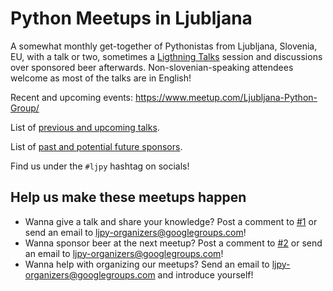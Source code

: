 # Python Meetups in Ljubljana

A somewhat monthly get-together of Pythonistas from Ljubljana, Slovenia, EU, with a talk or two, sometimes a [Ligthning Talks](https://en.wikipedia.org/wiki/Lightning_talk) session and discussions over sponsored beer afterwards. Non-slovenian-speaking attendees welcome as most of the talks are in English!

Recent and upcoming events: https://www.meetup.com/Ljubljana-Python-Group/

List of [previous and upcoming talks](https://github.com/ljpy/meetups/issues/1).

List of [past and potential future sponsors](https://github.com/ljpy/meetups/issues/2).

Find us under the `#ljpy` hashtag on socials!

## Help us make these meetups happen

* Wanna give a talk and share your knowledge? Post a comment to [#1](https://github.com/ljpy/meetups/issues/1) or send an email to ljpy-organizers@googlegroups.com!
* Wanna sponsor beer at the next meetup? Post a comment to [#2](https://github.com/ljpy/meetups/issues/2) or send an email to ljpy-organizers@googlegroups.com!
* Wanna help with organizing our meetups? Send an email to ljpy-organizers@googlegroups.com and introduce yourself!
